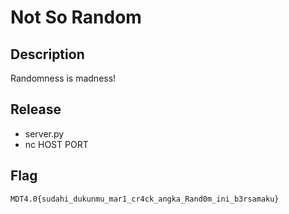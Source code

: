 # Not So Random

## Description

Randomness is madness!

## Release

- server.py
- nc HOST PORT

## Flag

`MDT4.0{sudahi_dukunmu_mar1_cr4ck_angka_Rand0m_ini_b3rsamaku}`
